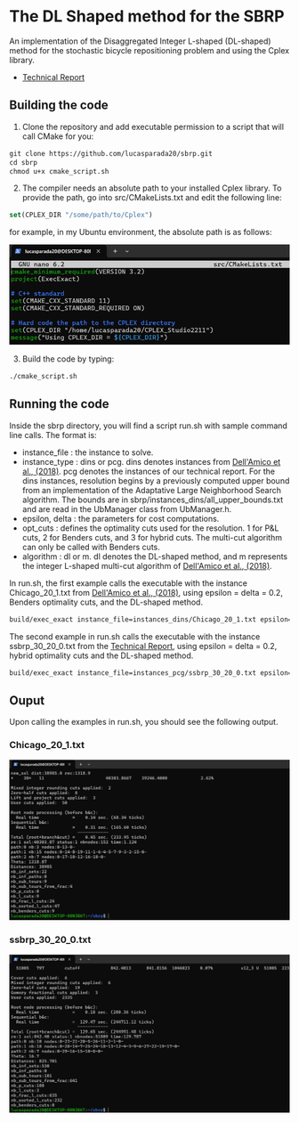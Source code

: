 # The DL Shaped method for the SBRP
An implementation of the Disaggregated Integer L-shaped (DL-shaped) method for the stochastic bicycle repositioning problem and using the Cplex library.

* [Technical Report](https://www.cirrelt.ca/documentstravail/cirrelt-2024-26.pdf)

## Building the code

1. Clone the repository and add executable permission to a script that will call CMake for you:

```shell
git clone https://github.com/lucasparada20/sbrp.git
cd sbrp
chmod u+x cmake_script.sh
```
2. The compiler needs an absolute path to your installed Cplex library. To provide the path, go into src/CMakeLists.txt and edit the following line:

```cmake
set(CPLEX_DIR "/some/path/to/Cplex")
```

for example, in my Ubuntu environment, the absolute path is as follows:

![nano src/CMakeLists.txt](/images/image.png)

3. Build the code by typing:

```bash
./cmake_script.sh
```

## Running the code

Inside the sbrp directory, you will find a script run.sh with sample command line calls. The format is:

* instance_file : the instance to solve.
* instance_type : dins or pcg. dins denotes instances from [Dell'Amico et al., (2018)](https://doi.org/10.1016/j.trb.2018.10.015). pcg denotes the instances of our technical report. For the dins instances, resolution begins by a previously computed upper bound from an implementation of the Adaptative Large Neighborhood Search algorithm. The bounds are in sbrp/instances_dins/all_upper_bounds.txt and are read in the UbManager class from UbManager.h.
* epsilon, delta : the parameters for cost computations.
* opt_cuts : defines the optimality cuts used for the resolution. 1 for P&L cuts, 2 for Benders cuts, and 3 for hybrid cuts. The multi-cut algorithm can only be called with Benders cuts.
* algorithm : dl or m. dl denotes the DL-shaped method, and m represents the integer L-shaped multi-cut algorithm of [Dell'Amico et al., (2018)](https://doi.org/10.1016/j.trb.2018.10.015).

In run.sh, the first example calls the executable with the instance Chicago_20_1.txt from [Dell'Amico et al., (2018)](https://doi.org/10.1016/j.trb.2018.10.015), using epsilon = delta = 0.2, Benders optimality cuts, and the DL-shaped method. 

```bash
build/exec_exact instance_file=instances_dins/Chicago_20_1.txt epsilon=0.2 delta=0.2 opt_cuts=2 instance_type=dins algorithm=dl
```
The second example in run.sh calls the executable with the instance ssbrp_30_20_0.txt from the [Technical Report](https://www.cirrelt.ca/documentstravail/cirrelt-2024-26.pdf), using epsilon = delta = 0.2, hybrid optimality cuts and the DL-shaped method. 

```bash
build/exec_exact instance_file=instances_pcg/ssbrp_30_20_0.txt epsilon=0.2 delta=0.2 opt_cuts=3  instance_type=pcg algorithm=dl
```
## Ouput
Upon calling the examples in run.sh, you should see the following output.

### Chicago_20_1.txt

![Chicago_20_1.txt](/images/Chicago_20_1.png)

### ssbrp_30_20_0.txt

![ssbrp_30_20.txt](/images/ssbrp_30_20.png)
